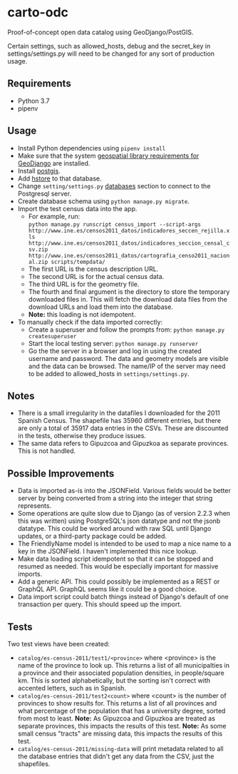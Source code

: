# carto-odc

Proof-of-concept open data catalog using GeoDjango/PostGIS.

Certain settings, such as allowed_hosts, debug and the secret_key in settings/settings.py will need to be changed for any sort of production usage.

## Requirements

- Python 3.7
- pipenv

## Usage

- Install Python dependencies using `pipenv install`
- Make sure that the system [geospatial library requirements for GeoDjango](https://docs.djangoproject.com/en/dev/ref/contrib/gis/install/#spatial-database) are installed.
- Install [postgis](https://docs.djangoproject.com/en/2.2/ref/contrib/gis/install/postgis/).
- Add [hstore](http://postgresguide.com/cool/hstore.html) to that database.
- Change `setting/settings.py` [databases](https://docs.djangoproject.com/en/2.2/ref/settings/#databases) section to connect to the Postgresql server.
- Create database schema using `python manage.py migrate`.
- Import the test census data into the app.
  - For example, run:\
  `python manage.py runscript census_import --script-args http://www.ine.es/censos2011_datos/indicadores_seccen_rejilla.xls http://www.ine.es/censos2011_datos/indicadores_seccion_censal_csv.zip http://www.ine.es/censos2011_datos/cartografia_censo2011_nacional.zip scripts/tempdata/`
  - The first URL is the census description URL.
  - The second URL is for the actual census data.
  - The third URL is for the geometry file.
  - The fourth and final argument is the directory to store the temporary downloaded files in.
This will fetch the download data files from the download URLs and load them into the database.
  - **Note:** this loading is not idempotent.
- To manually check if the data imported correctly:
  - Create a superuser and follow the prompts from: `python manage.py createsuperuser`
  - Start the local testing server: `python manage.py runserver`
  - Go the the server in a browser and log in using the created username and password. The data and geometry models are visible and the data can be browsed. The name/IP of the server may need to be added to allowed_hosts in `settings/settings.py`.

## Notes

- There is a small irregularity in the datafiles I downloaded for the 2011 Spanish Census. The shapefile has 35960 different entries, but there are only a total of 35917 data entries in the CSVs. These are discounted in the tests, otherwise they produce issues.
- The same data refers to Gipuzcoa and Gipuzkoa as separate provinces. This is not handled.

## Possible Improvements

- Data is imported as-is into the JSONField. Various fields would be better server by being converted from a string into the integer that string represents.
- Some operations are quite slow due to Django (as of version 2.2.3 when this was written) using PostgreSQL's json datatype and not the jsonb datatype. This could be worked around with raw SQL until Django updates, or a third-party package could be added.
- The FriendlyName model is intended to be used to map a nice name to a key in the JSONField. I haven't implemented this nice lookup.
- Make data loading script idempotent so that it can be stopped and resumed as needed. This would be especially important for massive imports.
- Add a generic API. This could possibly be implemented as a REST or GraphQL API. GraphQL seems like it could be a good choice.
- Data import script could batch things instead of Django's default of one transaction per query. This should speed up the import.

## Tests

Two test views have been created:

- `catalog/es-census-2011/test1/<province>` where \<province\> is the name of the province to look up. This returns a list of all municipalties in a province and their associated population densities, in people/square km. This is sorted alphabetically, but the sorting isn't correct with accented letters, such as in Spanish.
- `catalog/es-census-2011/test2<count>` where \<count\> is the number of provinces to show results for. This returns a list of all provinces and what percentage of the population that has a university degree, sorted from most to least. **Note:** As Gipuzcoa and Gipuzkoa are treated as separate provinces, this impacts the results of this test. **Note:** As some small census "tracts" are missing data, this impacts the results of this test.
- `catalog/es-census-2011/missing-data` will print metadata related to all the database entries that didn't get any data from the CSV, just the shapefiles.

